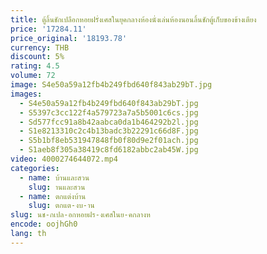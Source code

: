 ```yaml
---
title: ตู้ลิ้นชักเปลือกหอยฝรั่งเศสในยุคกลางห้องนั่งเล่นห้องนอนลิ้นชักตู้เก็บของข้างเตียง
price: '17284.11'
price_original: '18193.78'
currency: THB
discount: 5%
rating: 4.5
volume: 72
image: S4e50a59a12fb4b249fbd640f843ab29bT.jpg
images:
  - S4e50a59a12fb4b249fbd640f843ab29bT.jpg
  - S5397c3cc122f4a579723a7a5b5001c6cs.jpg
  - Sd577fcc91a8b42aabca0da1b464292b2l.jpg
  - S1e8213310c2c4b13badc3b22291c66d8F.jpg
  - S5b1bf8eb531947848fb0f80d9e2f01ach.jpg
  - S1aeb8f305a38419c8fd6182abbc2ab45W.jpg
video: 4000274644072.mp4
categories:
  - name: บ้านและสวน
    slug: านและสวน
  - name: ตกแต่งบ้าน
    slug: ตกแต-งบ-าน
slug: นช-กเปล-อกหอยฝร-งเศสในย-คกลางห
encode: oojhGh0
lang: th
---
```

  